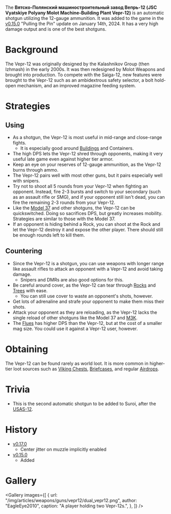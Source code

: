 The **Вятско-Полянский машиностроительный завод Вепрь-12 (JSC Vyatskiye Polyany Molot Machine-Building Plant Vepr-12)** is an automatic shotgun utilizing the 12-gauge ammunition. It was added to the game in the [v0.15.0](https://github.com/HasangerGames/suroi/releases/tag/v0.15.0) "Pulling the Pin" update on January 14th, 2024. It has a very high damage output and is one of the best shotguns.

# Background
The Vepr-12 was originally designed by the Kalashnikov Group (then Izhmash) in the early 2000s. It was then redesigned by Molot Weapons and brought into production. To compete with the Saiga-12, new features were brought to the Vepr-12 such as an ambidextrous safety selector, a bolt hold-open mechanism, and an improved magazine feeding system. 

# Strategies
## Using
- As a shotgun, the Vepr-12 is most useful in mid-range and close-range fights.
  - It is especially good around [Buildings](/buildings) and Containers.
- The high DPS lets the Vepr-12 shred through opponents, making it very useful late game even against higher tier armor.
- Keep an eye on your reserves of 12-gauge ammunition, as the Vepr-12 burns through ammo.
- The Vepr-12 pairs well with most other guns, but it pairs especially well with snipers.
- Try not to shoot all 5 rounds from your Vepr-12 when fighting an opponent. Instead, fire 2-3 bursts and switch to your secondary (such as an assault rifle or SMG), and if your opponent still isn't dead, you can fire the remaining 2-3 rounds from your Vepr-12.
- Like the [Model 37](/weapons/guns/model_37) and other shotguns, the Vepr-12 can be quickswitched. Doing so sacrifices DPS, but greatly increases mobility. Strategies are similar to those with the Model 37.
- If an opponent is hiding behind a Rock, you can shoot at the Rock and let the Vepr-12 destroy it and expose the other player. There should still be enough rounds left to kill them.

## Countering
- Since the Vepr-12 is a shotgun, you can use weapons with longer range like assault rifles to attack an opponent with a Vepr-12 and avoid taking damage.
  - Snipers and DMRs are also good options for this.
- Be careful around cover, as the Vepr-12 can tear through [Rocks](/obstacles/rock) and [Trees](/obstacles/tree) with ease.
  - You can still use cover to waste an opponent's shots, however.
- Get lots of adrenaline and strafe your opponent to make them miss their shots.
- Attack your opponent as they are reloading, as the Vepr-12 lacks the single reload of other shotguns like the Model 37 and [M3K](/weapons/guns/m3k).
- The [Flues](/weapons/guns/flues) has higher DPS than the Vepr-12, but at the cost of a smaller mag size. You could use it against a Vepr-12 user, however.

# Obtaining
The Vepr-12 can be found rarely as world loot. It is more common in higher-tier loot sources such as [Viking Chests](/obstacles/viking_chest), [Briefcases](/obstacles/briefcase), and regular [Airdrops](/obstacles/airdrop_crate).

# Trivia
- This is the second automatic shotgun to be added to Suroi, after the [USAS-12](/weapons/guns/usas12).

# History

- [v0.17.0](https://github.com/HasangerGames/suroi/releases/tag/v0.17.0)
  - Center jitter on muzzle implicitly enabled
- [v0.15.0](https://github.com/HasangerGames/suroi/releases/tag/v0.15.0)
  - Added

# Gallery
<Gallery images={[ { url: "/img/articles/weapons/guns/vepr12/dual_vepr12.png", author: "EagleEye2010", caption: "A player holding two Vepr-12s.", }, ]} />

